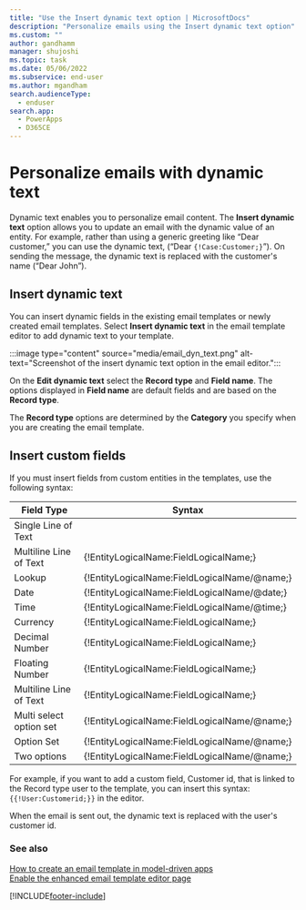```yaml
---
title: "Use the Insert dynamic text option | MicrosoftDocs"
description: "Personalize emails using the Insert dynamic text option"
ms.custom: ""
author: gandhamm
manager: shujoshi
ms.topic: task
ms.date: 05/06/2022
ms.subservice: end-user
ms.author: mgandham
search.audienceType: 
  - enduser
search.app: 
  - PowerApps
  - D365CE
---
```



# Personalize emails with dynamic text

Dynamic text enables you to personalize email content. The **Insert dynamic text** option allows you to update an email with the dynamic value of an entity. For example, rather than using a generic greeting like “Dear customer,” you can use the dynamic text, (“Dear ``{!Case:Customer;}``”). On sending the message, the dynamic text is replaced with the customer's name (“Dear John”).

## Insert dynamic text

You can insert dynamic fields in the existing email templates or newly created email templates. Select **Insert dynamic text** in the email template editor to add dynamic text to your template.

:::image type="content" source="media/email_dyn_text.png" alt-text="Screenshot of the insert dynamic text option in the email editor.":::

On the **Edit dynamic text** select the **Record type** and **Field name**. The options displayed in **Field name** are default fields and are based on the **Record type**. 

The **Record type** options are determined by the **Category** you specify when you are creating the email template.

## Insert custom fields

If you must insert fields from custom entities in the templates, use the following syntax:


|Field Type  |Syntax  |
|----------|-----------|
|Single Line of Text
Multiline Line of Text |{!EntityLogicalName:FieldLogicalName;} |
|Lookup|{!EntityLogicalName:FieldLogicalName/@name;} |
|Date|{!EntityLogicalName:FieldLogicalName/@date;} |
|Time|{!EntityLogicalName:FieldLogicalName/@time;} |
|Currency |{!EntityLogicalName:FieldLogicalName;} |
|Decimal Number |{!EntityLogicalName:FieldLogicalName;} |
|Floating Number|{!EntityLogicalName:FieldLogicalName;} |
|Multiline Line of Text |{!EntityLogicalName:FieldLogicalName;} |
|Multi select option set|{!EntityLogicalName:FieldLogicalName/@name;} |
|Option Set |{!EntityLogicalName:FieldLogicalName/@name;} |
|Two options |{!EntityLogicalName:FieldLogicalName/@name;} |

For example, if you want to add a custom  field, Customer id, that is linked to the Record type user to the template, you can insert this syntax: ``{{!User:Customerid;}}`` in the editor.

 When the email is sent out, the dynamic text is replaced with the user's customer id.

### See also

[How to create an email template  in model-driven apps](email-template-create.md)  
[Enable the enhanced email template editor page](cs_email_template_builder.md)


[!INCLUDE[footer-include](../includes/footer-banner.md)]
